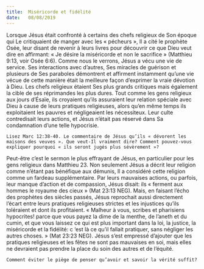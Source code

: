 ```yaml
---
title:  Miséricorde et fidélité
date:   08/08/2019
---
```


Lorsque Jésus était confronté à certains des chefs religieux de Son époque qui Le critiquaient de manger avec les « pécheurs », Il a cité le prophète Osée, leur disant de revenir à leurs livres pour découvrir ce que Dieu veut dire en affirmant: « Je désire la miséricorde et non le sacrifice » (Matthieu 9:13, voir Osée 6:6). Comme nous le verrons, Jésus a vécu une vie de service. Ses interactions avec d’autres, Ses miracles de guérison et plusieurs de Ses paraboles démontrent et affirment instamment qu’une vie vécue de cette manière était la meilleure façon d’exprimer la vraie dévotion à Dieu. Les chefs religieux étaient Ses plus grands critiques mais également la cible de ses réprimandes les plus dures. Tout comme les gens religieux aux jours d’Ésaïe, ils croyaient qu’ils assuraient leur relation spéciale avec Dieu à cause de leurs pratiques religieuses, alors qu’en même temps ils exploitaient les pauvres et négligeaient les nécessiteux. Leur culte contredisait leurs actions, et Jésus n’était pas réservé dans Sa condamnation d’une telle hypocrisie.

`Lisez Marc 12:38-40. Le commentaire de Jésus qu’ils « dévorent les maisons des veuves ». Que veut-Il vraiment dire? Comment pouvez-vous expliquer pourquoi « ils seront jugés plus sévèrement »?`

Peut-être c’est le sermon le plus effrayant de Jésus, en particulier pour les gens religieux dans Matthieu 23. Non seulement Jésus a décrit leur religion comme n’étant pas bénéfique aux démunis, Il a considéré cette religion comme un fardeau supplémentaire. Par leurs mauvaises actions, ou parfois, leur manque d’action et de compassion, Jésus disait: ils « ferment aux hommes le royaume des cieux » (Mat 23:13 NEG). Mais, en faisant l’écho des prophètes des siècles passés, Jésus reprochait aussi directement l’écart entre leurs pratiques religieuses strictes et les injustices qu’ils toléraient et dont ils profitaient. « Malheur à vous, scribes et pharisiens hypocrites! parce que vous payez la dime de la menthe, de l’aneth et du cumin, et que vous laissez ce qui est plus important dans la loi, la justice, la miséricorde et la fidélité: c ‘est là ce qu’il fallait pratiquer, sans négliger les autres choses. » (Mat 23:23 NEG). Jésus s’est empressé d’ajouter que les pratiques religieuses et les fêtes ne sont pas mauvaises en soi, mais elles ne devraient pas prendre la place du soin des autres et de l’équité.

`Comment éviter le piège de penser qu’avoir et savoir la vérité suffit?` 